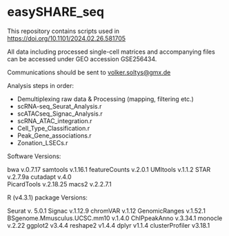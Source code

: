 # easySHARE_seq
This repository contains scripts used in https://doi.org/10.1101/2024.02.26.581705

All data including processed single-cell matrices and accompanying files can be accessed under GEO accession GSE256434.

Communications should be sent to volker.soltys@gmx.de

Analysis steps in order:
- Demultiplexing raw data & Processing (mapping, filtering etc.)
- scRNA-seq_Seurat_Analysis.r
- scATACseq_Signac_Analysis.r
- scRNA_ATAC_integration.r
- Cell_Type_Classification.r
- Peak_Gene_associations.r
- Zonation_LSECs.r



Software Versions:

bwa v.0.7.17 
samtools v.1.16.1 
featureCounts v.2.0.1 
UMItools v.1.1.2 
STAR v.2.7.9a 
cutadapt v.4.0   
PicardTools v.2.18.25 
macs2 v.2.2.7.1 

R (v4.3.1) package Versions:

Seurat v. 5.0.1 
Signac v.1.12.9 
chromVAR v.1.12 
GenomicRanges v.1.52.1 
BSgenome.Mmusculus.UCSC.mm10 v.1.4.0 
ChIPpeakAnno v.3.34.1 
monocle v.2.22 
ggplot2 v3.4.4 
reshape2 v1.4.4 
dplyr v1.1.4 
clusterProfiler v3.18.1 
